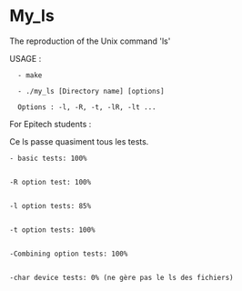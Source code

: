 # My_ls
The reproduction of the Unix command 'ls'

USAGE :

      - make
      
      - ./my_ls [Directory name] [options]
      
      Options : -l, -R, -t, -lR, -lt ...
    

For Epitech students :


Ce ls passe quasiment tous les tests. 


    - basic tests: 100%


    -R option test: 100%


    -l option tests: 85%


    -t option tests: 100%


    -Combining option tests: 100%


    -char device tests: 0% (ne gère pas le ls des fichiers)
